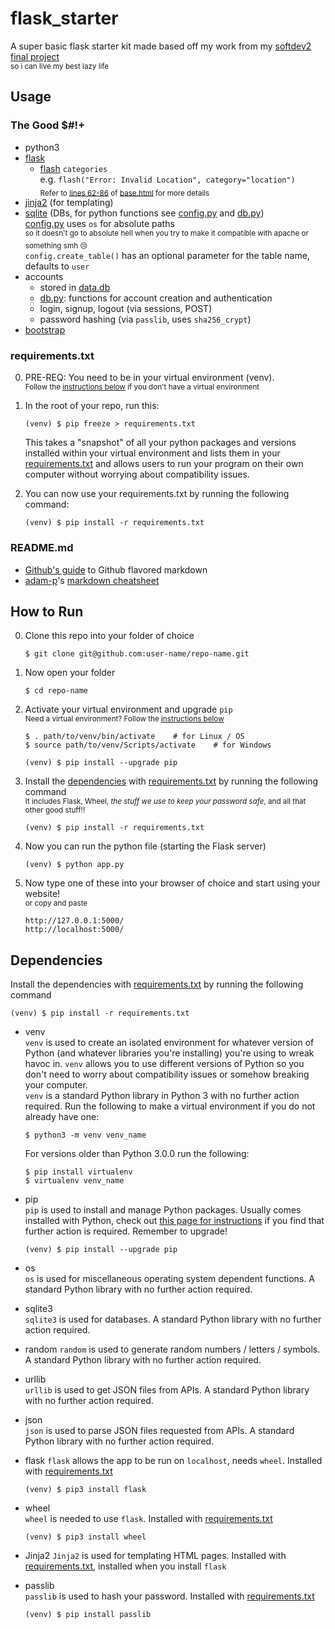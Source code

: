 # flask_starter

A super basic flask starter kit made based off my work from my [softdev2 final project](https://github.com/tfabiha/ccereal/)  
<sup>so i can live my best lazy life</sup>

## Usage

### The Good $#!+
- python3
- [flask](http://flask.pocoo.org/)
    - [flash](http://flask.pocoo.org/docs/1.0/patterns/flashing/) `categories`  
      e.g. `flash("Error: Invalid Location", category="location")`  
      <sub>Refer to [lines 62-86](https://github.com/rachel-ng/flask_starter/blob/master/templates/base.html#L62-L86) of [base.html](templates/base.html) for more details</sub>
- [jinja2](http://jinja.pocoo.org/) (for templating)
- [sqlite](https://docs.python.org/3.4/library/sqlite3.html) (DBs, for python functions see [config.py](util/config.py) and [db.py](util/db.py))  
    [config.py](util/config.py) uses `os` for absolute paths  
    <sup>so it doesn't go to absolute hell when you try to make it compatible with apache or something smh 😒</sup>  
    `config.create_table()` has an optional parameter for the table name, defaults to `user`
- accounts
    - stored in [data.db](data/data.db)
    - [db.py](util/db.py): functions for account creation and authentication
    - login, signup, logout (via sessions, POST)
    - password hashing (via `passlib`, uses `sha256_crypt`)
- [bootstrap](https://getbootstrap.com/)

### requirements.txt

0. PRE-REQ: You need to be in your virtual environment (venv).  
<sup>Follow the [instructions below](#dependencies) if you don't have a virtual environment</sup>

1. In the root of your repo, run this: 

    ```
    (venv) $ pip freeze > requirements.txt
    ```
    
    This takes a "snapshot" of all your python packages and versions installed within your virtual environment and lists them in your [requirements.txt](requirements.txt) and allows users to run your program on their own computer without worrying about compatibility issues. 
    
2. You can now use your requirements.txt by running the following command: 
    ```
    (venv) $ pip install -r requirements.txt
    ```

### README.md

- [Github's guide](https://guides.github.com/features/mastering-markdown/) to Github flavored markdown
- [adam-p](https://github.com/adam-p)'s [markdown cheatsheet](https://github.com/adam-p/markdown-here/wiki/Markdown-Cheatsheet)


## How to Run

0. Clone this repo into your folder of choice 

    ```
    $ git clone git@github.com:user-name/repo-name.git
    ```

1. Now open your folder

    ```
    $ cd repo-name
    ```

2. Activate your virtual environment and upgrade `pip`  
<sup>Need a virtual environment? Follow the [instructions below](#dependencies)</sup>  

    ```
    $ . path/to/venv/bin/activate    # for Linux / OS
    $ source path/to/venv/Scripts/activate    # for Windows
    
    (venv) $ pip install --upgrade pip
    ```

3. Install the [dependencies](#dependencies) with [requirements.txt](requirements.txt) by running the following command  
<sup>It includes Flask, Wheel, *the stuff we use to keep your password safe*, and all that other good stuff!!</sup>

    ```
    (venv) $ pip install -r requirements.txt
    ```

4. Now you can run the python file (starting the Flask server)

    ```
    (venv) $ python app.py
    ```

5. Now type one of these into your browser of choice and start using your website!  
<sup>or copy and paste</sup>

    ```
    http://127.0.0.1:5000/
    http://localhost:5000/
    ```


## Dependencies

Install the dependencies with [requirements.txt](requirements.txt) by running the following command

```
(venv) $ pip install -r requirements.txt
```

- venv  
`venv` is used to create an isolated environment for whatever version of Python (and whatever libraries you're installing) you're using to wreak havoc in. `venv` allows you to use different versions of Python so you don't need to worry about compatibility issues or somehow breaking your computer.  
`venv` is a standard Python library in Python 3 with no further action required. Run the following to make a virtual environment if you do not already have one: 

    ```
    $ python3 -m venv venv_name 
    ```
    
    For versions older than Python 3.0.0 run the following:  
    ```
    $ pip install virtualenv
    $ virtualenv venv_name  
    ```

- pip  
`pip` is used to install and manage Python packages. Usually comes installed with Python, check out [this page for instructions](https://pip.pypa.io/en/stable/installing/) if you find that further action is required. Remember to upgrade! 

    ```
    (venv) $ pip install --upgrade pip
    ```

- os  
`os` is used for miscellaneous operating system dependent functions. A standard Python library with no further action required.

- sqlite3  
`sqlite3` is used for databases. A standard Python library with no further action required. 

- random
`random` is used to generate random numbers / letters / symbols. A standard Python library with no further action required. 

- urllib  
`urllib` is used to get JSON files from APIs. A standard Python library with no further action required. 

- json  
`json` is used to parse JSON files requested from APIs. A standard Python library with no further action required. 

- flask
`flask` allows the app to be run on `localhost`, needs `wheel`. Installed with [requirements.txt](requirements.txt) 

    ```
    (venv) $ pip3 install flask
    ```

- wheel  
`wheel` is needed to use `flask`. Installed with [requirements.txt](requirements.txt) 

    ```
    (venv) $ pip3 install wheel
    ```

- Jinja2
`Jinja2` is used for templating HTML pages. Installed with [requirements.txt](requirements.txt), installed when you install `flask`

- passlib  
`passlib` is used to hash your password. Installed with [requirements.txt](requirements.txt) 

    ```
    (venv) $ pip install passlib
    ```
